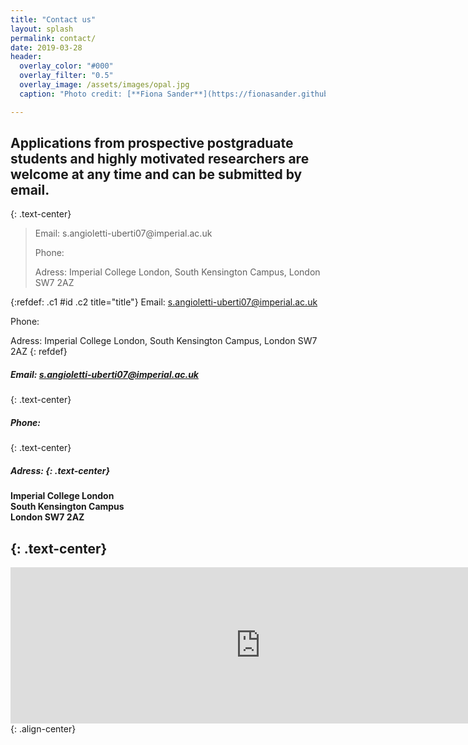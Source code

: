 ```yaml
---
title: "Contact us"
layout: splash
permalink: contact/
date: 2019-03-28
header:
  overlay_color: "#000"
  overlay_filter: "0.5"
  overlay_image: /assets/images/opal.jpg
  caption: "Photo credit: [**Fiona Sander**](https://fionasander.github.io/softnanolab/fiona/)"

---
```


## Applications from prospective postgraduate students and highly motivated researchers are welcome at any time and can be submitted by email. 
{: .text-center}

<blockquote title="Blockquote title">
  <p>Email: s.angioletti-uberti07@imperial.ac.uk<br />
    
  Phone: <br />
  
  Adress: Imperial College London, South Kensington Campus, London SW7 2AZ
  </p>
</blockquote>

{:refdef: .c1 #id .c2 title="title"}
Email: s.angioletti-uberti07@imperial.ac.uk<br />
    
  Phone: <br />
  
  Adress: Imperial College London, South Kensington Campus, London SW7 2AZ
{: refdef}


##### Email: s.angioletti-uberti07@imperial.ac.uk
{: .text-center}
##### Phone: 
{: .text-center}
##### Adress: {: .text-center}
#### Imperial College London<br /> South Kensington Campus<br /> London SW7 2AZ
  {: .text-center}
---

<iframe src="https://www.google.com/maps/embed?pb=!1m18!1m12!1m3!1d9935.142508862944!2d-0.1836317984580645!3d51.49880130134745!2m3!1f0!2f0!3f0!3m2!1i1024!2i768!4f13.1!3m3!1m2!1s0x48760567da220a01%3A0x31911b371c692e86!2sImperial+College+London!5e0!3m2!1sde!2suk!4v1549637016161" width="800" height="250" frameborder="0" style="border:0" allowfullscreen></iframe>{: .align-center}

